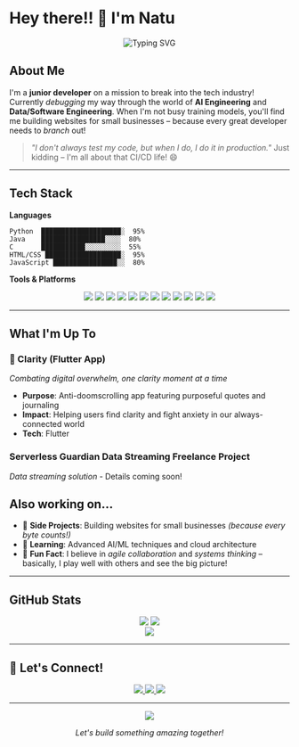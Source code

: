 <!--
**Nimmo-san/Nimmo-san** is a ✨ _special_ ✨ repository because its `README.md` (this file) appears on your GitHub profile.

Here are some ideas to get you started:

- 🔭 I’m currently working on ...
- 🌱 I’m currently learning ...
- 👯 I’m looking to collaborate on ...
- 🤔 I’m looking for help with ...
- 💬 Ask me about ...
- 📫 How to reach me: ...
- 😄 Pronouns: ...
- ⚡ Fun fact: ...
-->

# Hey there!! 👋 I'm Natu

<div align="center">
  <img src="https://readme-typing-svg.herokuapp.com?font=Fira+Code&pause=1000&color=36BCF7&center=true&vCenter=true&width=435&lines=Junior+Developer+%7C+AI+Enthusiast;Data+%26+Software+Engineer;One+Commit+at+a+Time" alt="Typing SVG" />
</div>

## About Me

I'm a **junior developer** on a mission to break into the tech industry! Currently *debugging* my way through the world of **AI Engineering** and **Data/Software Engineering**. When I'm not busy training models, you'll find me building websites for small businesses – because every great developer needs to *branch* out! 

> *"I don't always test my code, but when I do, I do it in production."* Just kidding – I'm all about that CI/CD life! 😄

---

## Tech Stack

**Languages**
```
Python  ████████████████████░  95%
Java    ████████████████░░░░  80%
C       ███████████░░░░░░░░░  55%
HTML/CSS ███████████████████░  95%
JavaScript ████████████████░░  80%
```

**Tools & Platforms**
<p align="center">
  <img src="https://img.shields.io/badge/Node.Js-900C3F?style=for-the-badge&logo=node.js&logoColor=black" />
  <img src="https://img.shields.io/badge/AWS-232F3E?style=for-the-badge&logo=aws&logoColor=white" />
  <img src="https://img.shields.io/badge/Azure-0078D4?style=for-the-badge&logo=microsoft-azure&logoColor=white" />
  <img src="https://img.shields.io/badge/Flutter-02569B?style=for-the-badge&logo=flutter&logoColor=white" />
  <img src="https://img.shields.io/badge/Docker-2496ED?style=for-the-badge&logo=docker&logoColor=white" />
  <img src="https://img.shields.io/badge/Git-F05032?style=for-the-badge&logo=git&logoColor=white" />
  <img src="https://img.shields.io/badge/Jenkins-D24939?style=for-the-badge&logo=jenkins&logoColor=white" />
  <img src="https://img.shields.io/badge/Terraform-623CE4?style=for-the-badge&logo=terraform&logoColor=white" />
  <img src="https://img.shields.io/badge/SQL-4479A1?style=for-the-badge&logo=mysql&logoColor=white" />
  <img src="https://img.shields.io/badge/PostgreSQL-336791?style=for-the-badge&logo=postgresql&logoColor=white" />
  <img src="https://img.shields.io/badge/NoSQL-4DB33D?style=for-the-badge&logo=mongodb&logoColor=white" />
  <img src="https://img.shields.io/badge/Power_BI-F2C811?style=for-the-badge&logo=power-bi&logoColor=black" />
</p>

---

## What I'm Up To

### 🧘 Clarity (Flutter App)
*Combating digital overwhelm, one clarity moment at a time*
- **Purpose**: Anti-doomscrolling app featuring purposeful quotes and journaling
- **Impact**: Helping users find clarity and fight anxiety in our always-connected world
- **Tech**: Flutter <!-- [i can mention tools] -->

### Serverless Guardian Data Streaming Freelance Project
*Data streaming solution* - Details coming soon!

## Also working on...

- 🔭 **Side Projects**: Building websites for small businesses *(because every byte counts!)*
- 🌱 **Learning**: Advanced AI/ML techniques and cloud architecture
- 🎪 **Fun Fact**: I believe in *agile collaboration* and *systems thinking* – basically, I play well with others and see the big picture!

---

## GitHub Stats

<div align="center">
  <img src="https://github-readme-stats.vercel.app/api?username=Nimmo-san&theme=radical&hide_border=true&include_all_commits=false&count_private=false" />
  <img src="https://github-readme-streak-stats.herokuapp.com/?user=Nimmo-san&theme=radical&hide_border=true" />
</div>

<div align="center">
  <img src="https://github-readme-stats.vercel.app/api/top-langs/?username=Nimmo-san&theme=radical&hide_border=true&include_all_commits=false&count_private=false&layout=compact" />
</div>

---

## 🤝 Let's Connect!

<p align="center">
  <a href="mailto:natu.okubet@gmail.com">
    <img src="https://img.shields.io/badge/Email-D14836?style=for-the-badge&logo=gmail&logoColor=white" />
  </a>
  <a href="https://linkedin.com/in/natu-okubet">
    <img src="https://img.shields.io/badge/LinkedIn-0077B5?style=for-the-badge&logo=linkedin&logoColor=white" />
  </a>
  <!-- <a href="https://twitter.com/your-handle">
    <img src="https://img.shields.io/badge/Twitter-1DA1F2?style=for-the-badge&logo=twitter&logoColor=white" />
  </a> -->
  <a href="https://nimmo-san.github.io/my-portfolio">
    <img src="https://img.shields.io/badge/Portfolio-000000?style=for-the-badge&logo=About.me&logoColor=white" />
  </a>
</p>

---

<div align="center">
  <img src="https://komarev.com/ghpvc/?username=Nimmo-san&color=blueviolet&style=flat-square&label=Profile+Views" />
  
  *Let's build something amazing together!*
</div>
